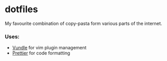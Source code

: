# dotfiles

My favourite combination of copy-pasta form various parts of the internet.

### Uses:
* [Vundle](https://github.com/VundleVim/Vundle.vim) for vim plugin management
* [Prettier](https://github.com/prettier) for code formatting
